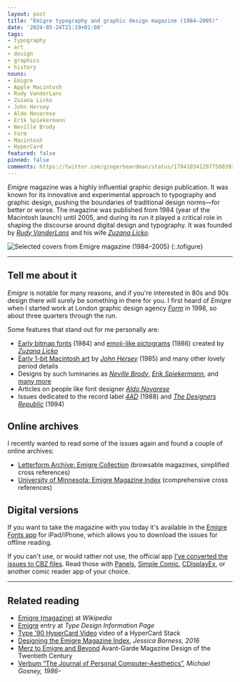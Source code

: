 ```yaml
---
layout: post
title: "Emigre typography and graphic design magazine (1984–2005)"
date: '2024-05-24T21:19+01:00'
tags:
- typography
- art
- design
- graphics
- history
nouns:
- Emigre
- Apple Macintosh
- Rudy VanderLans
- Zuzana Licko
- John Hersey
- Aldo Novarese
- Erik Spiekermann
- Neville Brody
- Form
- Macintosh
- HyperCard
featured: false
pinned: false
comments: https://twitter.com/gingerbeardman/status/1794103412977500392
---
```


*Emigre* magazine was a highly influential graphic design publication. It was known for its innovative and experimental approach to typography and graphic design, pushing the boundaries of traditional design norms—for better or worse. The magazine was published from 1984 (year of the Macintosh launch) until 2005, and during its run it played a critical role in shaping the discourse around digital design and typography. It was founded by [*Rudy VanderLans*](https://www.emigre.com/Designer/RudyVanderLans) and his wife [*Zuzana Licko*](https://www.emigre.com/Designer/ZuzanaLicko).

![](https://cdn.gingerbeardman.com/images/posts/emigre-magazine.jpg "Selected covers from Emigre magazine (1984–2005)")
{:.tofigure}

----

## Tell me about it

*Emigre* is notable for many reasons, and if you're interested in 80s and 90s design there will surely be something in there for you. I first heard of *Emigre* when I started work at London graphic design agency [*Form*](https://form.uk.com) in 1998, so about three quarters through the run.

Some features that stand out for me personally are:

- [Early bitmap fonts](https://wayback.archive-it.org/9432/20190926205616/http://goldstein.design.umn.edu/collection/emigre/typefaces/Lores.html) (1984) and [emoji-like pictograms](https://oa.letterformarchive.org/item?workID=lfa_emigre_0006&targPic=lfa_emigre_0006_009.jpg) (1986) created by [*Zuzana Licko*](https://www.emigre.com/Designer/ZuzanaLicko)
- [Early 1-bit Macintosh art](https://oa.letterformarchive.org/item?workID=lfa_emigre_0003&targPic=lfa_emigre_0003_004.jpg) by [*John Hersey*](https://www.hersey.com/about) (1985) and many other lovely period details
- Designs by such luminaries as [*Neville Brody*](https://oa.letterformarchive.org/item?workID=lfa_emigre_0013&targPic=lfa_emigre_0013_015.jpg), [*Erik Spiekermann*](https://oa.letterformarchive.org/?dims=Name_KEY&vals0=SPIEKERMANNERIK&friendly0=Spiekermann%comma%20Erik), and [many more](https://wayback.archive-it.org/9432/20190926160800/http://goldstein.design.umn.edu/collection/emigre/)
- Articles on people like font designer [*Aldo Novarese*](https://oa.letterformarchive.org/item?workID=lfa_emigre_0026&targPic=lfa_emigre_0026_018.jpg)
- Issues dedicated to the record label [*4AD*](https://oa.letterformarchive.org/item?workID=lfa_emigre_0009) (1988) and [*The Designers Republic*](https://oa.letterformarchive.org/item?workID=lfa_emigre_0029) (1994)

## Online archives

I recently wanted to read some of the issues again and found a couple of online archives:

- [Letterform Archive: Emigre Collection](https://oa.letterformarchive.org/?dims=Collection&vals0=Emigre%20Collection&sortby=title) (browsable magazines, simplified cross references)
- [University of Minnesota: Emigre Magazine Index](https://wayback.archive-it.org/9432/20190926160800/http://goldstein.design.umn.edu/collection/emigre/) (comprehensive cross references)

## Digital versions

If you want to take the magazine with you today it's available in the [Emigre Fonts app](https://www.emigre.com/Emigre-Fonts-App) for iPad/iPhone, which allows you to download the issues for offline reading.

If you can't use, or would rather not use, the official app [I've converted the issues to CBZ files](https://archive.org/details/emigre-magazine-archive-1984-2005). Read those with [Panels](https://panels.app), [Simple Comic](https://apps.apple.com/gb/app/simple-comic/id1497435571?mt=12), [CDisplayEx](https://www.cdisplayex.com), or another comic reader app of your choice.

----

## Related reading

- [Emigre (magazine)](https://en.wikipedia.org/wiki/Emigre_(magazine)) at *Wikipedia*
- [Emigre](http://luc.devroye.org/fonts-27441.html) entry at *Type Design Information Page*
- [Type '90 HyperCard Video](https://www.emigre.com/BooksCds/Type-90-HyperCard) video of a HyperCard Stack
- [Designing the Emigre Magazine Index](https://www.researchgate.net/publication/303776354_Designing_the_Emigre_Magazine_Index_Theory_and_Practice_in_an_Alternative_Research_Tool), *Jessica Barness, 2016*
- [Merz to Emigre and Beyond](https://archive.org/details/merztoemigrebeyo0000hell/) Avant-Garde Magazine Design of the Twentieth Century
- [Verbum “The Journal of Personal Computer-Aesthetics”](/2019/07/10/verbum-journal-of-personal-computer-aesthetics/), *Michael Gosney, 1986–*